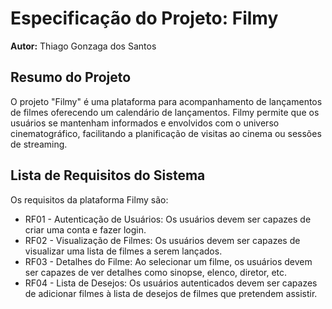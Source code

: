 # Especificação do Projeto: Filmy
**Autor:** Thiago Gonzaga dos Santos

## Resumo do Projeto
O projeto "Filmy" é uma plataforma para acompanhamento de lançamentos de filmes oferecendo um calendário de lançamentos. Filmy permite que os usuários se mantenham informados e envolvidos com o universo cinematográfico, facilitando a planificação de visitas ao cinema ou sessões de streaming.

## Lista de Requisitos do Sistema
Os requisitos da plataforma Filmy são:
- RF01 - Autenticação de Usuários: Os usuários devem ser capazes de criar uma conta e fazer login.
- RF02 - Visualização de Filmes: Os usuários devem ser capazes de visualizar uma lista de filmes a serem lançados.
- RF03 - Detalhes do Filme: Ao selecionar um filme, os usuários devem ser capazes de ver detalhes como sinopse, elenco, diretor, etc.
- RF04 - Lista de Desejos: Os usuários autenticados devem ser capazes de adicionar filmes à lista de desejos de filmes que pretendem assistir.




